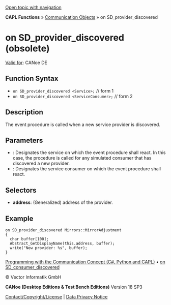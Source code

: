 [Open topic with navigation](../../../../../CANoeDEFamily.htm#Topics/CAPLFunctions/CommunicationObjects/EventProcedures/CAPLfunctionOnSDProviderDiscovered.md)

**CAPL Functions** » [Communication Objects](../CAPLfunctionsCOOverview.md) » on SD_provider_discovered

# on SD_provider_discovered (obsolete)

[Valid for](../../../Shared/FeatureAvailability.md): CANoe DE

## Function Syntax

- `on SD_provider_discovered <Service>;` // form 1
- `on SD_provider_discovered <ServiceConsumer>;` // form 2

## Description

The event procedure is called when a new service provider is discovered.

## Parameters

- **<Service>**: Designates the service on which the event procedure shall react. In this case, the procedure is called for any simulated consumer that has discovered a new provider.
- **<ServiceConsumer>**: Designates the service consumer on which the event procedure shall react.

## Selectors

- **address**: (Generalized) address of the provider.

## Example

```plaintext
on SD_provider_discovered Mirrors::MirrorAdjustment
{
  char buffer[100];
  Abstract_GetDisplayName(this.address, buffer);
  write("New provider: %s", buffer);
}
```

[Programming with the Communication Concept (C#, Python and CAPL)](../../../CANoeCANalyzer/CommunicationConcept/Programming/CCP.md) • [on SD_consumer_discovered](CAPLfunctionOnSDConsumerDiscovered.md)

© Vector Informatik GmbH

**CANoe (Desktop Editions & Test Bench Editions)** Version 18 SP3

[Contact/Copyright/License](../../../Shared/ContactCopyrightLicense.md) | [Data Privacy Notice](https://www.vector.com/int/en/company/get-info/privacy-policy/)